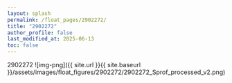 ```yaml
---
layout: splash
permalink: /float_pages/2902272/
title: "2902272"
author_profile: false
last_modified_at: 2025-06-13
toc: false
---
```

 
2902272
![img-png]({{ site.url }}{{ site.baseurl }}/assets/images/float_figures/2902272/2902272_Sprof_processed_v2.png)
